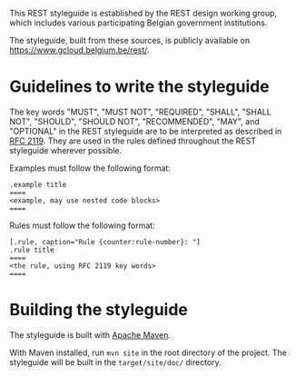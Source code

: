 This REST styleguide is established by the REST design working group, which includes various participating Belgian government institutions.

The styleguide, built from these sources, is publicly available on https://www.gcloud.belgium.be/rest/.

# Guidelines to write the styleguide

The key words "MUST", "MUST NOT", "REQUIRED", "SHALL", "SHALL NOT", "SHOULD", "SHOULD NOT", "RECOMMENDED", "MAY", and "OPTIONAL" in the REST styleguide are to be interpreted as described in [RFC 2119](https://www.ietf.org/rfc/rfc2119.txt).
They are used in the rules defined throughout the REST styleguide wherever possible.

Examples must follow the following format:

```
.example title
====
<example, may use nested code blocks>
====
```

Rules must follow the following format:

```
[.rule, caption="Rule {counter:rule-number}: "]
.rule title
====
<the rule, using RFC 2119 key words>
====
```

# Building the styleguide

The styleguide is built with [Apache Maven](https://maven.apache.org).

With Maven installed, run `mvn site` in the root directory of the project. 
The styleguide will be built in the `target/site/doc/` directory.

